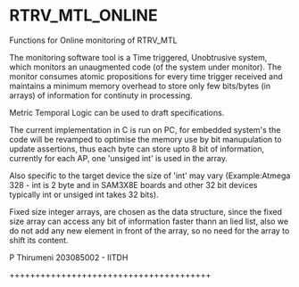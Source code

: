 
# RTRV_MTL_ONLINE
Functions for Online monitoring of RTRV_MTL

The monitoring software tool is a Time triggered, Unobtrusive system, which monitors an unaugmented code (of the system under monitor).
The monitor consumes atomic propositions for every time trigger received and maintains a minimum memory overhead to store only few bits/bytes (in arrays) of information for continuty in processing.

Metric Temporal Logic can be used to draft specifications.

The current implementation in C is run on PC, for embedded system's the code will be revamped to optimise the memory use by bit manupulation to update assertions, thus each byte can store upto 8 bit of information, currently for each AP, one 'unsiged int' is used in the array.

Also specific to the target device the size of 'int' may vary (Example:Atmega 328 - int is 2 byte and in SAM3X8E boards and other 32 bit devices typically int or unsiged int takes 32 bits).

Fixed size integer arrays, are chosen as the data structure, since the fixed size array can access any bit of information faster thann an lied list, also we do not add any new element in front of the array, so no need for the array to shift its content.

P Thirumeni
203085002 - IITDH



+++++++++++++++++++++++++++++++++++++++

